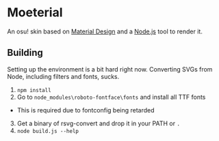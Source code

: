 Moeterial
=========

An osu! skin based on [Material Design](https://www.google.com/design/spec) and
a [Node.js](https://nodejs.org) tool to render it.

Building
--------

Setting up the environment is a bit hard right now. Converting SVGs from Node,
including filters and fonts, sucks.

1. `npm install`
2. Go to `node_modules\roboto-fontface\fonts` and install all TTF fonts
  - This is required due to fontconfig being retarded
3. Get a binary of rsvg-convert and drop it in your PATH or `.`
4. `node build.js --help`
